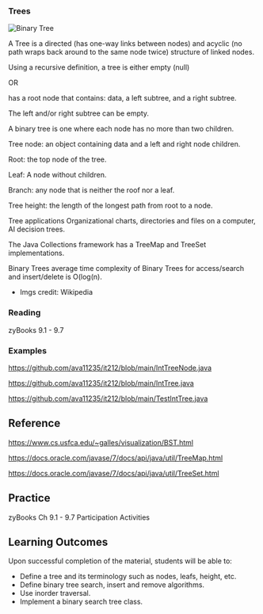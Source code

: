 
### Trees

![Binary Tree](https://upload.wikimedia.org/wikipedia/commons/f/f7/Binary_tree.svg)

A Tree is a directed (has one-way links between nodes) and acyclic  (no path wraps back around to the same node twice) structure of linked nodes.

Using a recursive definition, a tree is either 
empty (null)

OR

has a root node that contains: data, a left subtree, and a right subtree.

The left and/or right subtree can be empty.

A binary tree is one where each node has no more than two children.

Tree node: an object containing data and a left and right node children.

Root: the top node of the tree.

Leaf: A node without children.

Branch: any node that is neither the roof nor a leaf.

Tree height: the length of the longest path from root to a node.

Tree applications Organizational charts, directories and files on a computer, AI decision trees. 

The Java Collections framework has a TreeMap and TreeSet implementations.

Binary Trees average time complexity of Binary Trees for access/search and insert/delete is O(log(n).

* Imgs credit: Wikipedia
 
### Reading

zyBooks 9.1 - 9.7

### Examples

https://github.com/ava11235/it212/blob/main/IntTreeNode.java

https://github.com/ava11235/it212/blob/main/IntTree.java

https://github.com/ava11235/it212/blob/main/TestIntTree.java

## Reference

https://www.cs.usfca.edu/~galles/visualization/BST.html

https://docs.oracle.com/javase/7/docs/api/java/util/TreeMap.html

https://docs.oracle.com/javase/7/docs/api/java/util/TreeSet.html


## Practice
zyBooks Ch 9.1 - 9.7   Participation Activities 
    
## Learning Outcomes
Upon successful completion of the material, students will be able to:

* Define a tree and its terminology such as nodes, leafs, height, etc.
* Define binary tree search, insert and remove algorithms.
* Use inorder traversal.
* Implement a binary search tree class.
